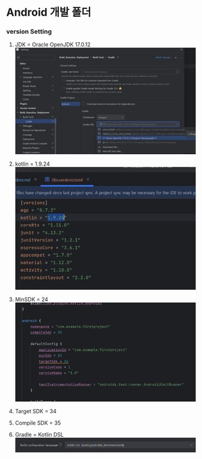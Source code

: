 # Android 개발 폴더

### version Setting
1. JDK = Oracle OpenJDK 17.0.12
![img.png](img.png)



2. kotlin = 1.9.24
![img_1.png](img_1.png)



3. MinSDK = 24
![img_2.png](img_2.png)



4. Target SDK = 34 


5. Compile SDK = 35


6. Gradle = Kotlin DSL
![img_3.png](img_3.png)


